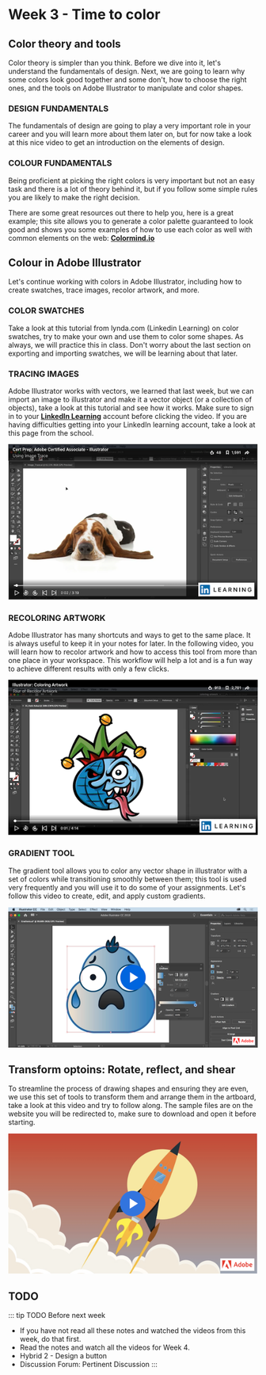 # Week 3 - Time to color

## Color theory and tools

Color theory is simpler than you think. Before we dive into it, let's understand the fundamentals of design. Next, we are going to learn why some colors look good together and some don't, how to choose the right ones, and the tools on Adobe Illustrator to manipulate and color shapes.


### DESIGN FUNDAMENTALS   

The fundamentals of design are going to play a very important role in your career and you will learn more about them later on, but for now take a look at this nice video to get an introduction on the elements of design.

<YouTube
  title="Beginning Graphic Design: Fundamentals"
  url="https://www.youtube.com/embed/YqQx75OPRa0"
/>


### COLOUR FUNDAMENTALS 

Being proficient at picking the right colors is very important but not an easy task and there is a lot of theory behind it, but if you follow some simple rules you are likely to make the right decision.

<YouTube
  title="Beginning Graphic Design: Color"
  url="https://www.youtube.com/embed/_2LLXnUdUIc"
/>


There are some great resources out there to help you, here is a great example; this site allows you to generate a color palette guaranteed to look good and shows you some examples of how to use each color as well with common elements on the web: **[Colormind.io](http://colormind.io/bootstrap/)**


## Colour in Adobe Illustrator 

Let's continue working with colors in Adobe Illustrator, including how to create swatches, trace images, recolor artwork, and more.

### COLOR SWATCHES

Take a look at this tutorial from lynda.com (Linkedin Learning) on color swatches, try to make your own and use them to color some shapes. As always, we will practice this in class. Don't worry about the last section on exporting and importing swatches, we will be learning about that later.

<YouTube
  title="Beginning Graphic Design: Color"
  url="https://www.youtube.com/embed/vvjgJ10DjKw"
/>


### TRACING IMAGES 

Adobe Illustrator works with vectors, we learned that last week, but we can import an image to illustrator and make it a vector object (or a collection of objects), take a look at this tutorial and see how it works. Make sure to sign in to your [**LinkedIn Learning**](https://www.linkedin.com/learning) account before clicking the video. If you are having difficulties getting into your LinkedIn learning account, take a look at this page from the school.

<a href="https://www.linkedin.com/learning/cert-prep-adobe-certified-associate-illustrator-2/using-image-trace" target=”_blank”>![Tracing Images](./imageTrace.png)</a>

### RECOLORING ARTWORK 

Adobe Illustrator has many shortcuts and ways to get to the same place. It is always useful to keep it in your notes for later. In the following video, you will learn how to recolor artwork and how to access this tool from more than one place in your workspace. This workflow will help a lot and is a fun way to achieve different results with only a few clicks.

<a href="https://www.linkedin.com/learning/illustrator-coloring-artwork-2/tour-of-recolor-artwork" target=”_blank”>![Recolor Artwork](./recolorArtwork.png)</a>

### GRADIENT TOOL     

The gradient tool allows you to color any vector shape in illustrator with a set of colors while transitioning smoothly between them; this tool is used very frequently and you will use it to do some of your assignments. Let's follow this video to create, edit, and apply custom gradients.

<a href="https://helpx.adobe.com/illustrator/how-to/color-basics.html#create_color_gradients" target=”_blank”>![Gradient Tool](./customGradient.png)</a>


## Transform optoins: Rotate, reflect, and shear   

To streamline the process of drawing shapes and ensuring they are even, we use this set of tools to transform them and arrange them in the artboard, take a look at this video and try to follow along. The sample files are on the website you will be redirected to, make sure to download and open it before starting.

<a href="https://helpx.adobe.com/ca/illustrator/how-to/apply-rotation-and-reflection-in-artwork.html" target=”_blank”>![Transform Tool](./transformArtwork.png)</a>


## TODO

::: tip TODO Before next week

- If you have not read all these notes and watched the videos from this week, do that first.
- Read the notes and watch all the videos for Week 4.
- Hybrid 2 - Design a button
- Discussion Forum: Pertinent Discussion
  :::